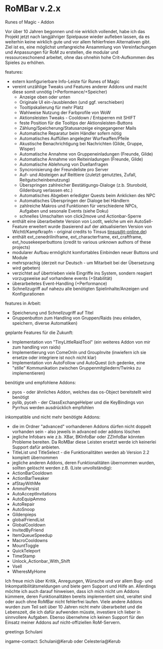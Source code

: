 # RoMBar v.2.x
Runes of Magic - Addon

Vor über 10 Jahren begonnen und nie wirklich vollendet, habe ich das Projekt jetzt nach langjähriger Spielpause wieder aufleben lassen, da es weiterhin keine wirklich gute und vor allem fehlerfreien Alternativen gibt. Ziel ist es, eine möglichst umfangreiche Ansammlung von Vereinfachungen und Anpassungen für RoM zu erstellen, die modular und ressourceschonend arbeitet, ohne das ohnehin hohe Crit-Aufkommen des Spieles zu erhöhen.

features:
* extern konfigurierbare Info-Leiste für Runes of Magic
* vereint unzählige Tweaks und Features anderer Addons und macht diese somit unnötig (+Performance/+Speicher)
  * Anzeige oben oder unten
  * Originale UI ein-/ausblenden (und ggf. verschieben)
  * Tooltipskalierung für mehr Platz
  * Wahlweise Nutzung der Farbprofile von WoW
  * Aktionsleisten Tweaks - Cooldown / Entsperren mit SHIFT
  * feste Position für die Tooltips der Aktionsleisten-Buttons
  * Zählung/Speicherung/Statusanzeige eingegangener Mails
  * Automatische Reparatur beim Händler sofern nötig
  * Automatisches Auffüllen angelegter Wurfwaffen/Pfeile
  * Akustische Benachrichtigung bei Nachrichten (Gilde, Gruppe, Wisper)
  * Automatische Annahme von Gruppeneinladungen (Freunde, Gilde)
  * Automatische Annahme von Reiteinladungen (Freunde, Gilde)
  * Automatische Ablehnung von Duellanfragen
  * Syncronisierung der Freundeliste pro Server
  * Auf- und Absteigen auf Reittiere (zuletzt genutztes, Zufall, Reitgutscheinbenutzung)
  * Überspringen zahlreicher Bestätigungs-Dialoge (z.b. Sturobold, Gildenburg verlassen etc.)
  * Automatisches Abgeben erledigter Quests beim Anklicken des NPC
  * Automatisches Überspringen der Dialoge bei Händlern
  * zahlreiche Makros und Funktionen für verschiedene NPCs, Aufgaben und sesonale Events (siehe Doku)
  * schnelles Umschalten von click2move und Actionbar-Sperre
* enthält eine überarbeitete Version von LootIt, welche um ein AutoSell-Feature erweitert wurde (basierend auf der aktualisierten Version von Wichtl/Kampfkrapfn - original credits to Tinsus <tinsus@t-online.de>)
* enthält ext_cenedriliniframe, ext_characterframe, ext_craftframe, ext_housekeeperbuttons (credit to various unknown authors of these projects)
* modularer Aufbau ermöglicht komfortables Einbinden neuer Buttons und Module
* mehrsprachig (derzeit nur Deutsch - um Mitarbeit bei der Übersetzung wird gebeten)
* verzichtet auf übertrieben viele Eingriffe ins System, sondern reagiert vorzugsweise auf vorhandene events (+Stabilität)
* überarbeitetes Event-Handling (+Performance)
* Schnellzugriff auf nahezu alle benötigten Spielinhalte/Anzeigen und Konfigurationen

features in Arbeit:
  * Speicherung und Schnellzugriff auf Titel
  * Gruppenbutton zum Handling von Gruppen/Raids (neu einladen, speichern, diverse Automatiken)

geplante Features für die Zukunft:
  * Implementation von "TinyLittleRaidTool" (ein weiteres Addon von mir zum handling von raids)
  * Implementierung von ComeOnIn und GroupInvite (inwiefern ich sie ersetze oder integriere ist noch nicht klar)
  * Implementation von AutoFollow und AutoQuest (ich gedenke, eine "stille" Kommunikation zwischen Gruppenmitgliedern/Twinks zu implementieren)

benötigte und empfohlene Addons:
* pyos - oder ähnliches Addon, welches das os-Object bereitstellt wird benötigt
* pylib, pyceh - der ClassExchangeHelper und die KeyBindings von Pyrrhus werden ausdrücklich empfohlen

inkompatible und nicht mehr benötigte Addons:
* die im Ordner "advanced" vorhandenen Addons dürfen nicht doppelt vorhanden sein - also jeweils in advanced oder addons löschen
* jegliche Infobars wie z.b. XBar, BKInfoBar oder ZZInfoBar könnten Probleme bereiten. Da RoMBar diese Leisten ersetzt werde ich keinerlei Support dafür anbieten.
* TitleList und TitleSelect - die Funktionalitäten werden ab Version 2.2 komplett übernommen
* jegliche anderen Addons, deren Funktionalitäten übernommen wurden, sollten gelöscht werden z.B. (Liste unvollständig):
 * ActionBarCooldown
 * ActionBarTweaker
 * afStayWithMe
 * AmmoPersist
 * AutoAcceptInvitations
 * AutoEquipAmmo
 * AutoRepair
 * AutoSnoop
 * Gildenpieps
 * globalFriendList
 * GlobalCooldown
 * InvitedByFriend
 * ItemQueueSpeedup
 * MacroCooldowns
 * MountToggle
 * QuickTeleport
 * TimeStamp
 * Unlock_Actionbar_With_Shift
 * Vsell
 * WheresMyHome
 

Ich freue mich über Kritik, Anregungen, Wünsche und vor allem Bug- und Inkompatibilitätsmeldungen und biete gern Support und Hilfe an. Allerdings möchte ich auch darauf hinweisen, dass ich mich nicht um Addons kümmere, deren Funktionalitäten bereits implementiert sind, veraltet sind oder auch ohne RoMBar nicht fehlerfrei laufen. Viele andere Addons wurden zum Teil seit über 10 Jahren nicht mehr überarbeitet und die Lebenszeit, die ich dafür aufwenden müsste, investiere ich lieber in sinnvollere Aufgaben. Ebenso übernehme ich keinen Support für den Einsatz meiner Addons auf nicht-offiziellen RoM-Servern.


greetings
Schulani

ingame-contact: Schulani@Kerub oder Celesteria@Kerub
